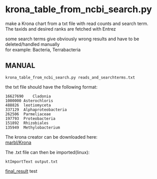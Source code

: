 # krona_table_from_ncbi_search.py

make a Krona chart from a txt file with read counts and search term.  
The taxids and desired ranks are fetched with Entrez  
  
some search terms give obviously wrong results and have to be deleted/handled manually  
for example: Bacteria, Terrabacteria

## MANUAL

    krona_table_from_ncbi_search.py reads_and_searchterms.txt

  

the txt file should have the following format:

    16627690	Cladonia
    1000000	Asterochloris
    488826	leotiomyceta
    337129	Alphaproteobacteria
    262506	Parmeliaceae
    197793	Proteobacteria
    151892	Rhizobiales
    135949	Methylobacterium


The krona creator can be downloaded here:  
[marbl/Krona](https://github.com/marbl/Krona)  
  
The .txt file can then be imported(linux):

    ktImportText output.txt
  
[final_result](https://htmlpreview.github.io/?https://github.com/caldetas/krona_table_from_ncbi_search/blob/master/text.krona.html)
test
